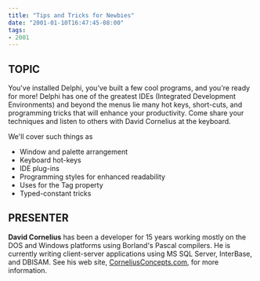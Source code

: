 ```yaml
---
title: "Tips and Tricks for Newbies"
date: "2001-01-10T16:47:45-08:00"
tags:
- 2001
---
```

## TOPIC ##

You've installed Delphi, you've built a few cool programs, and you're ready for more!  Delphi has one of the greatest IDEs (Integrated Development Environments) and beyond the menus lie many hot keys, short-cuts, and programming tricks that will enhance your productivity.  Come share your techniques and listen to others with David Cornelius at the keyboard.

We'll cover such things as

- Window and palette arrangement
- Keyboard hot-keys
- IDE plug-ins
- Programming styles for enhanced readability
- Uses for the Tag property
- Typed-constant tricks

## PRESENTER ##

**David Cornelius** has been a developer for 15 years working mostly on the DOS and Windows platforms using Borland's Pascal compilers. He is currently writing client-server applications using MS SQL Server, InterBase, and DBISAM.  See his web site, [CorneliusConcepts.com](http://CorneliusConcepts.com), for more information.